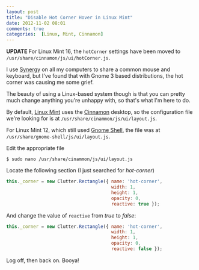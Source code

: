 ```yaml
---
layout: post
title: "Disable Hot Corner Hover in Linux Mint"
date: 2012-11-02 08:01
comments: true
categories:  [Linux, Mint, Cinnamon]
---
```


**UPDATE** For Linux Mint 16, the `hotCorner` settings have been moved to `/usr/share/cinnamon/js/ui/hotCorner.js`.

I use [Synergy](http://www.synergy-foss.org) on all my computers to share a common mouse and keyboard, but I've found that with Gnome 3 based distributions, the hot corner was causing me some grief.

The beauty of using a Linux-based system though is that you can pretty much change anything you're unhappy with, so that's what I'm here to do.

<!-- more -->

By default, [Linux Mint](http://linuxmint.com) uses the [Cinnamon](http://cinnamon.linuxmint.com) desktop, so the configuration file we're looking for is at `/usr/share/cinammon/js/ui/layout.js`. 

For Linux Mint 12, which still used [Gnome Shell](https://live.gnome.org/GnomeShell), the file was at `/usr/share/gnome-shell/js/ui/layout.js`.

Edit the appropriate file

    $ sudo nano /usr/share/cinammon/js/ui/layout.js

Locate the following section (I just searched for _hot-corner_)

``` javascript
this._corner = new Clutter.Rectangle({ name: 'hot-corner',
                                       width: 1,
                                       height: 1,
                                       opacity: 0,
                                       reactive: true });
```

And change the value of `reactive` from _true_ to _false_:

``` javascript
this._corner = new Clutter.Rectangle({ name: 'hot-corner',
                                       width: 1,
                                       height: 1,
                                       opacity: 0,
                                       reactive: false });
```

Log off, then back on. Booya!